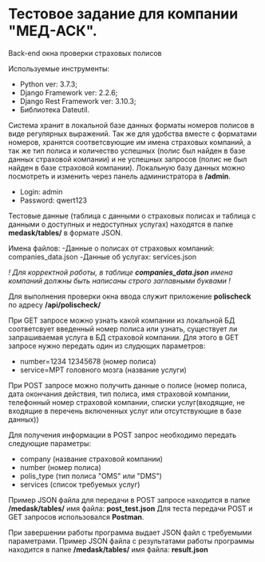 # Тестовое задание для компании "МЕД-АСК".

Back-end окна проверки страховых полисов

Используемые инструменты:
- Python ver: 3.7.3;
- Django Framework ver: 2.2.6;
- Django Rest Framework ver: 3.10.3;
- Библиотека Dateutil.

Система хранит в локальной базе данных форматы номеров полисов в виде регулярных выражений. Так же для удобства вместе с форматами номеров, хранятся соответсвующие им имена страховых компаний, а так же тип полиса и количество успешных (полис был найден в базе данных страховой компании) и не успешных запросов (полис не был найден в базе страховой компании). 
Локальную базу данных можно посмотреть и изменить  через панель администратора в **/admin**. 
- Login: admin 
- Password: qwert123

Тестовые данные (таблица с данными о страховых полисах и таблица с данными о доступных и недоступных услугах) находятся в папке **medask/tables/** в формате JSON.

Имена файлов:
-Данные  о полисах от страховых компаний: companies_data.json
-Данные об услугах: services.json

*! Для корректной работы, в таблице **companies_data.json** имена компаний должны быть написаны строго заглавными буквами !*

Для выполнения проверки окна ввода служит приложение **polischeck** по адресу **/api/polischeck/**

При GET запросе можно узнать какой компании из локальной БД соответсвует введенный номер полиса или узнать, существует ли запрашиваемая услуга в БД страховой компании. Для этого в GET запросе нужно передать один из слудющих параметров:
- number=1234 12345678 (номер полиса)
- service=МРТ головного мозга (название услуги)

При POST запросе можно получить данные о полисе (номер полиса, дата окончания действия, тип полиса, имя страховой компании, телефонный номер страховой компании, списки услуг(входящие, не входящие в перечень включенных услуг или отсутствующие в базе данных))

Для получения информации в POST запрос необходимо передать следующие параметры:
- company (название страховой компании)
- number (номер полиса)
- polis_type (тип полиса "OMS" или "DMS")
- services (список требуемых услуг)

Пример JSON файла для передачи в POST запросе находится в папке **/medask/tables/** имя файла: **post_test.json**
Для теста передачи POST и GET запросов использовался **Postman**.

При завершении работы программа выдает JSON файл с требуемыми параметрами.
Пример JSON файла с результатами работы программы находится в папке **/medask/tables/** имя файла: **result.json**
